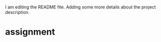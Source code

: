 I am editing the README file. Adding some more details about the project description.

# assignment
